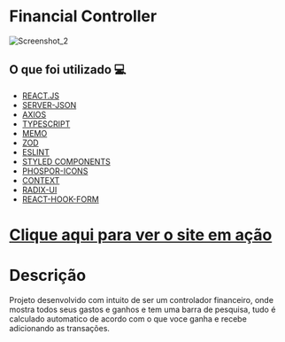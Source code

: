 <h1> Financial Controller </h1>

![Screenshot_2](https://user-images.githubusercontent.com/96798145/194626546-d296fdc1-70a6-4e3a-ab95-92cf2aa4df8e.png)


<h2> O que foi utilizado 💻 </h2>

- [REACT.JS]()
- [SERVER-JSON]()
- [AXIOS]()
- [TYPESCRIPT]()
- [MEMO]()
- [ZOD]()
- [ESLINT]()
- [STYLED COMPONENTS]()
- [PHOSPOR-ICONS]()
- [CONTEXT]()
- [RADIX-UI]()
- [REACT-HOOK-FORM]()

<h1> <a href="https://controllerfinancial.netlify.app/"> Clique aqui para ver o site em ação </a></h1>

<h1> Descrição </h1>
<p> Projeto desenvolvido com intuito de ser um controlador financeiro, onde mostra todos seus gastos e ganhos e tem uma barra de pesquisa, tudo é calculado automatico de acordo com o que voce ganha e recebe adicionando as transações.  </p>
 
